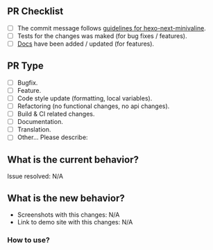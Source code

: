 <!-- ATTENTION!
Please write pull request readme in English, thanks!
-->

## PR Checklist <!-- 我确认我已经查看了 -->
<!-- Change [ ] to [x] to select (将 [ ] 换成 [x] 来选择) -->

- [ ] The commit message follows [guidelines for hexo-next-minivaline](https://github.com/MiniValine/hexo-next-minivaline/blob/master/.github/CONTRIBUTING.md).
- [ ] Tests for the changes was maked (for bug fixes / features).
- [ ] [Docs](https://github.com/MiniValine/hexo-next-minivaline/blob/master/README.md) have been added / updated (for features).

## PR Type
<!-- What kind of change does this PR introduce? -->

- [ ] Bugfix.
- [ ] Feature.
- [ ] Code style update (formatting, local variables).
- [ ] Refactoring (no functional changes, no api changes).
- [ ] Build & CI related changes.
- [ ] Documentation.
- [ ] Translation.
- [ ] Other... Please describe:

## What is the current behavior?
<!-- Please describe the current behavior that you are modifying, or link to a relevant issue -->

Issue resolved: N/A

## What is the new behavior?
<!-- Description about this pull, in several words -->

- Screenshots with this changes: N/A
- Link to demo site with this changes: N/A

### How to use?

```

```
